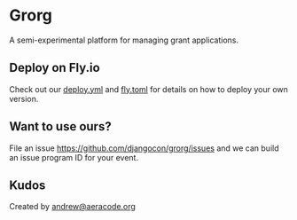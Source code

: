 # Grorg

A semi-experimental platform for managing grant applications.

## Deploy on Fly.io

Check out our [deploy.yml](https://github.com/djangocon/grorg/blob/main/.github/workflows/deploy.yml) and [fly.toml](https://github.com/djangocon/grorg/blob/main/fly.toml) for details on how to deploy your own version.

## Want to use ours?

File an issue https://github.com/djangocon/grorg/issues and we can build an issue program ID for your event.

## Kudos

Created by andrew@aeracode.org
